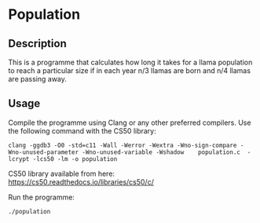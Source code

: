 # Population

## Description

This is a programme that calculates how long it takes for a llama population to reach a particular size if in each year n/3 llamas are born and n/4 llamas are passing away.

## Usage

Compile the programme using Clang or any other preferred compilers. Use the following command with the CS50 library:

```
clang -ggdb3 -O0 -std=c11 -Wall -Werror -Wextra -Wno-sign-compare -Wno-unused-parameter -Wno-unused-variable -Wshadow    population.c  -lcrypt -lcs50 -lm -o population
```

CS50 library available from here: https://cs50.readthedocs.io/libraries/cs50/c/

Run the programme:

```
./population
```

